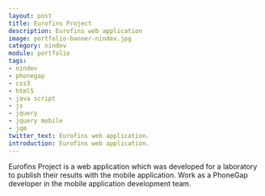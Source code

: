 ```yaml
---
layout: post
title: Eurofins Project 
description: Eurofins web application 
image: portfolio-banner-nindev.jpg
category: nindev
module: portfolio
tags:
- nindev
- phonegap
- css3
- html5
- java script
- js
- jquery
- jquery mobile
- jqm
twitter_text: Eurofins web application.
introduction: Eurofins web application.
---
```


Eurofins Project is a web application which was developed for a laboratory to publish 
their results with the mobile application. Work as a PhoneGap developer in the mobile 
application development team.